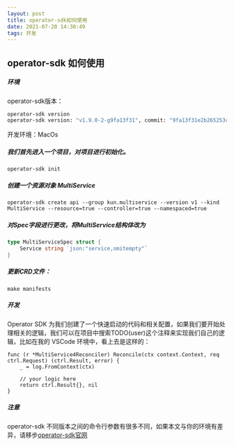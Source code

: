 ```yaml
---
layout: post
title: operator-sdk如何使用
date: 2021-07-20 14:30:49
tags: 开发
---
```

## operator-sdk 如何使用
<!-- more -->

##### 环境
operator-sdk版本：
```sh
operator-sdk version
operator-sdk version: "v1.9.0-2-g9fa13f31", commit: "9fa13f31e2b265253c105315ee12cc439e7b4174", kubernetes version: "v1.20.2", go version: "go1.16.2", GOOS: "darwin", GOARCH: "arm64"
```

开发环境：MacOs
##### 我们首先进入一个项目，对项目进行初始化。
```
operator-sdk init
```

##### 创建一个资源对象 MultiService
```
operator-sdk create api --group kun.multiservice --version v1 --kind MultiService --resource=true --controller=true --namespaced=true
```

##### 对Spec字段进行更改，将MultiService结构体改为
```go
type MultiServiceSpec struct {
    Service string `json:"service,omitempty"`
}
```

##### 更新CRD文件：
```
make manifests
```

##### 开发
Operator SDK 为我们创建了一个快速启动的代码和相关配置，如果我们要开始处理相关的逻辑，我们可以在项目中搜索TODO(user)这个注释来实现我们自己的逻辑，比如在我的 VSCode 环境中，看上去是这样的：
```
func (r *MultiService4Reconciler) Reconcile(ctx context.Context, req ctrl.Request) (ctrl.Result, error) {
    _ = log.FromContext(ctx)

    // your logic here
    return ctrl.Result{}, nil
}
```

##### 注意
operator-sdk 不同版本之间的命令行参数有很多不同，如果本文与你的环境有差异，请移步[operator-sdk官网](https://sdk.operatorframework.io/)